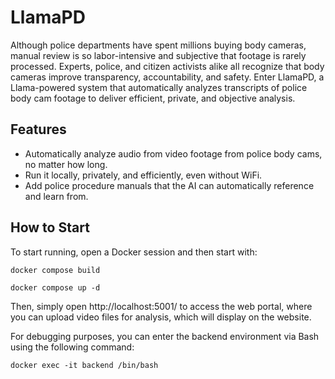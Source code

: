 ﻿# LlamaPD

Although police departments have spent millions buying body cameras, manual review is so labor-intensive and subjective that footage is rarely processed. Experts, police, and citizen activists alike all recognize that body cameras improve transparency, accountability, and safety. Enter LlamaPD, a Llama-powered system that automatically analyzes transcripts of police body cam footage to deliver efficient, private, and objective analysis.

## Features
<ul>
  <li>Automatically analyze audio from video footage from police body cams, no matter how long.</li>
  <li>Run it locally, privately, and efficiently, even without WiFi.</li>
  <li>Add police procedure manuals that the AI can automatically reference and learn from.</li>
</ul>

## How to Start
To start running, open a Docker session and then start with:

<code>docker compose build</code>

<code>docker compose up -d</code>

Then, simply open http://localhost:5001/ to access the web portal, where you can upload video files for analysis, which will display on the website.


For debugging purposes, you can enter the backend environment via Bash using the following command:

<code>docker exec -it backend /bin/bash</code>
